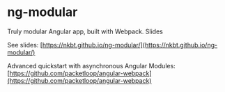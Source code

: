 # ng-modular
Truly modular Angular app, built with Webpack. Slides

See slides: [https://nkbt.github.io/ng-modular/](https://nkbt.github.io/ng-modular/)

Advanced quickstart with asynchronous Angular Modules: [https://github.com/packetloop/angular-webpack](https://github.com/packetloop/angular-webpack)

